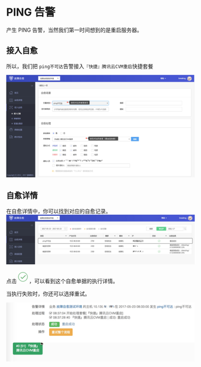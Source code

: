 # PING 告警
产生 PING 告警，当然我们第一时间想到的是重启服务器。

## 接入自愈
所以，我们把 `ping不可达`告警接入`『快捷』腾讯云CVM重启`快捷套餐

![-w2020](../assets/14955064369949.jpg)

## 自愈详情
在自愈详情中，你可以找到对应的自愈记录。
![-w2020](../assets/14955066069489.jpg)

点击![-w2020](../assets/14955069261567.jpg)，可以看到这个自愈单据的执行详情。

当执行失败时，你还可以选择重试。

![-w2020](../assets/14955066257255.jpg)
